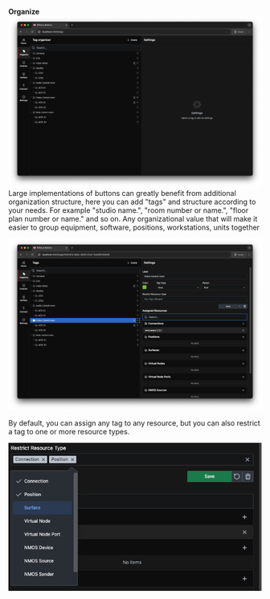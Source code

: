 **Organize**
![organize page](images/organize.png 'organize page')
Large implementations of buttons can greatly benefit from additional organization structure, here you can add "tags" and structure according to your needs.
For example "studio name.", "room number or name.", "floor plan number or name." and so on. Any organizational value that will make it easier to group equipment, software, positions, workstations, units together  

![Organize unfold](images/organize_unfold.png 'organize unfold')

By default, you can assign any tag to any resource, but you can also restrict a tag to one or more resource types.

![Restrictions](images/restrict.png 'Restrictions')


